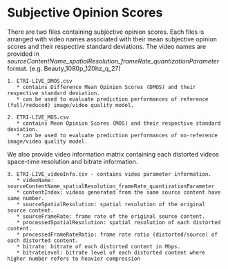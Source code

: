 # Subjective Opinion Scores

There are two files containing subjective opinion scores. Each files is arranged with video names associated with their mean subjective opinion scores and their respective standard deviations. 
The video names are provided in *sourceContentName_spatialResolution_frameRate_quantizationParameter* format. (e.g. Beauty_1080p_120hz_q_27)
```
1. ETRI-LIVE_DMOS.csv 
   * contains Difference Mean Opinion Scores (DMOS) and their respective standard deviation. 
   * can be used to evaluate prediction performances of reference (full/reduced) image/video quality model.
```

```
2. ETRI-LIVE_MOS.csv
   * contains Mean Opinion Scores (MOS) and their respective standard deviation. 
   * can be used to evaluate prediction performances of no-reference image/video quality model.
```

We also provide video information matrix containing each distorted videos space-time resolution and bitrate information.

```
3. ETRI-LIVE_videoInfo.csv - contains video parameter information.
   * videoName: sourceContentName_spatialResolution_frameRate_quantizationParameter
   * contentIndex: videos generated from the same source content have same number.
   * sourceSpatialResolution: spatial resolution of the original source content.
   * sourceFrameRate: frame rate of the original source content.
   * processedSpatialResolution: spatial resolution of each distorted content.
   * processedFrameRateRatio: frame rate ratio (distorted/source) of each distorted content.
   * bitrate: bitrate of each distorted content in Mbps.
   * bitrateLevel: bitrate level of each distorted content where higher number refers to heavier compression
```
